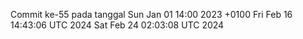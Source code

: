 Commit ke-55 pada tanggal Sun Jan 01 14:00 2023 +0100
Fri Feb 16 14:43:06 UTC 2024
Sat Feb 24 02:03:08 UTC 2024
